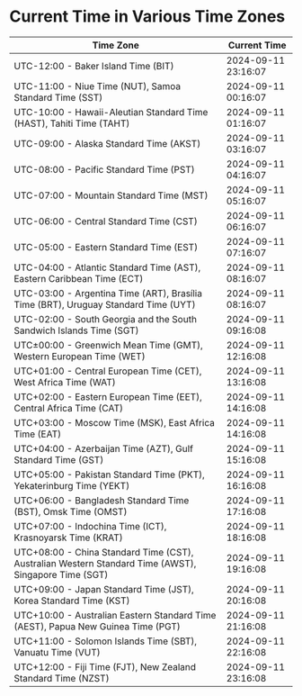 # Current Time in Various Time Zones

| Time Zone | Current Time |
|-----------|--------------|
| UTC-12:00 - Baker Island Time (BIT) | 2024-09-11 23:16:07 |
| UTC-11:00 - Niue Time (NUT), Samoa Standard Time (SST) | 2024-09-11 00:16:07 |
| UTC-10:00 - Hawaii-Aleutian Standard Time (HAST), Tahiti Time (TAHT) | 2024-09-11 01:16:07 |
| UTC-09:00 - Alaska Standard Time (AKST) | 2024-09-11 03:16:07 |
| UTC-08:00 - Pacific Standard Time (PST) | 2024-09-11 04:16:07 |
| UTC-07:00 - Mountain Standard Time (MST) | 2024-09-11 05:16:07 |
| UTC-06:00 - Central Standard Time (CST) | 2024-09-11 06:16:07 |
| UTC-05:00 - Eastern Standard Time (EST) | 2024-09-11 07:16:07 |
| UTC-04:00 - Atlantic Standard Time (AST), Eastern Caribbean Time (ECT) | 2024-09-11 08:16:07 |
| UTC-03:00 - Argentina Time (ART), Brasília Time (BRT), Uruguay Standard Time (UYT) | 2024-09-11 08:16:07 |
| UTC-02:00 - South Georgia and the South Sandwich Islands Time (SGT) | 2024-09-11 09:16:08 |
| UTC±00:00 - Greenwich Mean Time (GMT), Western European Time (WET) | 2024-09-11 12:16:08 |
| UTC+01:00 - Central European Time (CET), West Africa Time (WAT) | 2024-09-11 13:16:08 |
| UTC+02:00 - Eastern European Time (EET), Central Africa Time (CAT) | 2024-09-11 14:16:08 |
| UTC+03:00 - Moscow Time (MSK), East Africa Time (EAT) | 2024-09-11 14:16:08 |
| UTC+04:00 - Azerbaijan Time (AZT), Gulf Standard Time (GST) | 2024-09-11 15:16:08 |
| UTC+05:00 - Pakistan Standard Time (PKT), Yekaterinburg Time (YEKT) | 2024-09-11 16:16:08 |
| UTC+06:00 - Bangladesh Standard Time (BST), Omsk Time (OMST) | 2024-09-11 17:16:08 |
| UTC+07:00 - Indochina Time (ICT), Krasnoyarsk Time (KRAT) | 2024-09-11 18:16:08 |
| UTC+08:00 - China Standard Time (CST), Australian Western Standard Time (AWST), Singapore Time (SGT) | 2024-09-11 19:16:08 |
| UTC+09:00 - Japan Standard Time (JST), Korea Standard Time (KST) | 2024-09-11 20:16:08 |
| UTC+10:00 - Australian Eastern Standard Time (AEST), Papua New Guinea Time (PGT) | 2024-09-11 21:16:08 |
| UTC+11:00 - Solomon Islands Time (SBT), Vanuatu Time (VUT) | 2024-09-11 22:16:08 |
| UTC+12:00 - Fiji Time (FJT), New Zealand Standard Time (NZST) | 2024-09-11 23:16:08 |
